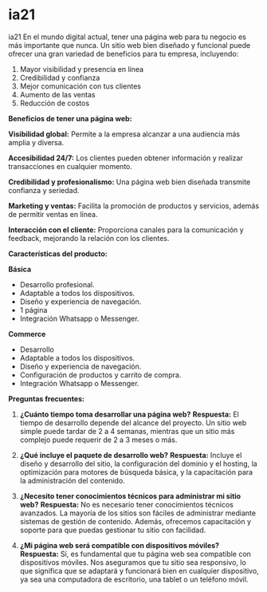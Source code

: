 # ia21
ia21
En el mundo digital actual, tener una página web para tu negocio es más importante que nunca. Un sitio web bien diseñado y funcional puede ofrecer una gran variedad de beneficios para tu empresa, incluyendo:

1. Mayor visibilidad y presencia en línea
2. Credibilidad y confianza
3. Mejor comunicación con tus clientes
4. Aumento de las ventas
5. Reducción de costos

**Beneficios de tener una página web:**

**Visibilidad global:** Permite a la empresa alcanzar a una audiencia más amplia y diversa.

**Accesibilidad 24/7:** Los clientes pueden obtener información y realizar transacciones en cualquier momento.

**Credibilidad y profesionalismo:** Una página web bien diseñada transmite confianza y seriedad.

**Marketing y ventas:** Facilita la promoción de productos y servicios, además de permitir ventas en línea.

**Interacción con el cliente:** Proporciona canales para la comunicación y feedback, mejorando la relación con los clientes.

**Características del producto:**

**Básica**
- Desarrollo profesional.
- Adaptable a todos los dispositivos.
- Diseño y experiencia de navegación.
- 1 página
- Integración Whatsapp o Messenger.

**Commerce**
- Desarrollo 
- Adaptable a todos los dispositivos.
- Diseño y experiencia de navegación.
- Configuración de productos y carrito de compra.
- Integración Whatsapp o Messenger.

**Preguntas frecuentes:**

1. **¿Cuánto tiempo toma desarrollar una página web?**
   **Respuesta:** El tiempo de desarrollo depende del alcance del proyecto. Un sitio web simple puede tardar de 2 a 4 semanas, mientras que un sitio más complejo puede requerir de 2 a 3 meses o más.

2. **¿Qué incluye el paquete de desarrollo web?**
   **Respuesta:** Incluye el diseño y desarrollo del sitio, la configuración del dominio y el hosting, la optimización para motores de búsqueda básica, y la capacitación para la administración del contenido.

3. **¿Necesito tener conocimientos técnicos para administrar mi sitio web?**
   **Respuesta:** No es necesario tener conocimientos técnicos avanzados. La mayoría de los sitios son fáciles de administrar mediante sistemas de gestión de contenido. Además, ofrecemos capacitación y soporte para que puedas gestionar tu sitio con facilidad.

4. **¿Mi página web será compatible con dispositivos móviles?**
   **Respuesta:** Sí, es fundamental que tu página web sea compatible con dispositivos móviles. Nos aseguramos que tu sitio sea responsivo, lo que significa que se adaptará y funcionará bien en cualquier dispositivo, ya sea una computadora de escritorio, una tablet o un teléfono móvil.
